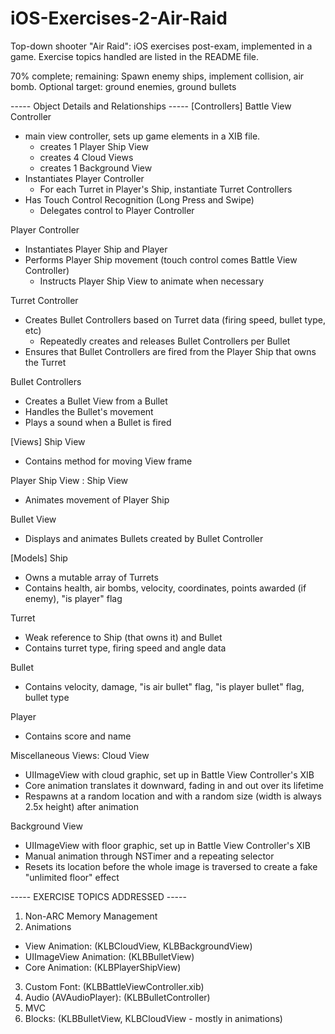 iOS-Exercises-2-Air-Raid
========================

Top-down shooter "Air Raid": iOS exercises post-exam, implemented in a game. Exercise topics handled are listed in the README file.

70% complete; remaining: Spawn enemy ships, implement collision, air bomb.
Optional target: ground enemies, ground bullets

----- Object Details and Relationships -----
[Controllers]
Battle View Controller
 - main view controller, sets up game elements in a XIB file.
    - creates 1 Player Ship View
    - creates 4 Cloud Views
    - creates 1 Background View
 - Instantiates Player Controller
    - For each Turret in Player's Ship, instantiate Turret Controllers
 - Has Touch Control Recognition (Long Press and Swipe)
    - Delegates control to Player Controller

Player Controller
 - Instantiates Player Ship and Player
 - Performs Player Ship movement (touch control comes Battle View Controller)
     - Instructs Player Ship View to animate when necessary

Turret Controller
 - Creates Bullet Controllers based on Turret data (firing speed, bullet type, etc)
    - Repeatedly creates and releases Bullet Controllers per Bullet
 - Ensures that Bullet Controllers are fired from the Player Ship that owns the Turret

Bullet Controllers
 - Creates a Bullet View from a Bullet
 - Handles the Bullet's movement
 - Plays a sound when a Bullet is fired

[Views]
Ship View
 - Contains method for moving View frame

Player Ship View : Ship View
 - Animates movement of Player Ship

Bullet View
 - Displays and animates Bullets created by Bullet Controller

[Models]
Ship
 - Owns a mutable array of Turrets
 - Contains health, air bombs, velocity, coordinates, points awarded (if enemy), "is player" flag

Turret
 - Weak reference to Ship (that owns it) and Bullet
 - Contains turret type, firing speed and angle data

Bullet
 - Contains velocity, damage, "is air bullet" flag, "is player bullet" flag, bullet type

Player
 - Contains score and name

Miscellaneous Views:
Cloud View
 - UIImageView with cloud graphic, set up in Battle View Controller's XIB
 - Core animation translates it downward, fading in and out over its lifetime
 - Respawns at a random location and with a random size (width is always 2.5x height) after animation

Background View
 - UIImageView with floor graphic, set up in Battle View Controller's XIB
 - Manual animation through NSTimer and a repeating selector
 - Resets its location before the whole image is traversed to create a fake "unlimited floor" effect

----- EXERCISE TOPICS ADDRESSED -----
1. Non-ARC Memory Management
2. Animations
  - View Animation: (KLBCloudView, KLBBackgroundView)
  - UIImageView Animation: (KLBBulletView)
  - Core Animation: (KLBPlayerShipView)
3. Custom Font: (KLBBattleViewController.xib)
4. Audio (AVAudioPlayer): (KLBBulletController)
5. MVC
6. Blocks: (KLBBulletView, KLBCloudView - mostly in animations)
